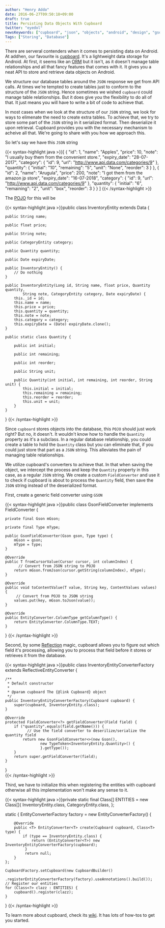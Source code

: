 ```yaml
---
author: "Henry Addo"
date: 2016-06-27T09:50:18+09:00
draft: true
title: Persisting Data Objects With Cupboard
twitter: "eyedol"
newsKeywords: ["cupboard", "json", "objects", "android", "design", "gson"]
Tags: ["Storing", "Database"]
---
```


There are serveral contenders when it comes to persisting data on Android.
At addhen, our favourite is [cupboard][1]. It's a lightweight data storage for Android. At first, it seems like an [ORM][2] but it isn't, as it doesn't manage table relationships and all that fancy features that comes with it. It gives you a neat API to store and retrieve data objects on Android.

We structure our database tables around the `JSON` response we get from API calls. At times we're tempted to create tables just to conform to the structure of the `JSON` string. Hence sometimes we wished `cupboard` could manage table relationships. But it does give you the flexibility to do all of that. It just means you will have to write a bit of code to achieve that. 

In most cases when we look at the structure of our `JSON` string, we look for ways to elimenate the need to create extra tables. To achieve that, we try to store some part of the `JSON` string in it serialized format. Then deserialize it upon retrieval. Cupboard provides you with the necessary mechanism to acheive all that. We're going to share with you how we approach this.

So let's say we have this `JSON` string

{{< syntax-highlight java >}}[
  {
    "id": 1,
    "name": "Apples",
    "price": 10,
    "note": "I usually buy them from the convenient store.",
    "expiry_date": "28-07-2017",
    "category": {
      "id": 9,
      "url": "http://www.api.data.com/categories/9"
    },
    "quantity": {
      "initial": "10",
      "remaining": "5",
      "unit": "None",
      "reorder": 3
    }
  },
  {
    "id": 2,
    "name": "Arugula",
    "price": 200,
    "note": "I got them from the amazon jp store",
    "expiry_date": "16-07-2018",
    "category": {
      "id": 9,
      "url": "http://www.api.data.com/categories/9"
    },
    "quantity": {
      "initial": "6",
      "remaining": "2",
      "unit": "box",
      "reorder": 3
    }
  }
]
{{< /syntax-highlight >}}

The [POJO][3] for this will be

{{< syntax-highlight java >}}public class InventoryEntity extends Data {

    public String name;

    public float price;

    public String note;

    public CategoryEntity category;

    public Quantity quantity;

    public Date expiryDate;

    public InventoryEntity() {
        // Do nothing
    }

    public InventoryEntity(Long id, String name, float price, Quantity quantity,
            String note, CategoryEntity category, Date expiryDate) {
        this._id = id;
        this.name = name;
        this.price = price;
        this.quantity = quantity;
        this.note = note;
        this.category = category;
        this.expiryDate = (Date) expiryDate.clone();
    }

    public static class Quantity {

        public int initial;

        public int remaining;

        public int reorder;

        public String unit;

        public Quantity(int initial, int remaining, int reorder, String unit) {
            this.initial = initial;
            this.remaining = remaining;
            this.reorder = reorder;
            this.unit = unit;
        }
    }
}
{{< /syntax-highlight >}}

Since `cupboard` stores objects into the database, this `POJO` should just work right? But no, it doesn't. It wouldn't know how to handle the `Quantity` property as it's a subclass. In a regular database relationship, you could create a table to hold the `Quantity` class but you can eliminate that, if you could just store that part as a `JSON` string. This alleviates the pain of managing table relationships.

We utilize cupboard's converters to achieve that. In that when saving the object, we intercept the process and keep the `Quantity` property in this case, as a regular `JSON` string. We create a custom `FieldConverter` and use it to check if cupboard is about to process the `Quantity` field, then save the `JSON` string instead of the deserialized format.

First, create a generic field converter using `GSON`

{{< syntax-highlight java >}}public class GsonFieldConverter<T> implements FieldConverter<T> {

    private final Gson mGson;

    private final Type mType;

    public GsonFieldConverter(Gson gson, Type type) {
        mGson = gson;
        mType = type;
    }

    @Override
    public T fromCursorValue(Cursor cursor, int columnIndex) {
    	  // Convert from JSON string to POJO
        return mGson.fromJson(cursor.getString(columnIndex), mType);
    }

    @Override
    public void toContentValue(T value, String key, ContentValues values) {
    	 // Convert from POJO to JSON string
        values.put(key, mGson.toJson(value));
    }

    @Override
    public EntityConverter.ColumnType getColumnType() {
        return EntityConverter.ColumnType.TEXT;
    }
}
{{< /syntax-highlight >}}

Second, by some [Reflection][4] magic, cupboard allows you to figure out which field it's processing, allowing you to process that field before it stores or retrieves it from the database.

{{< syntax-highlight java >}}public class InventoryEntityConverterFactory extends ReflectiveEntityConverter<InventoryEntity> {

    /**
     * Default constructor
     *
     * @param cupboard The {@link Cupboard} object
     */
    public InventoryEntityConverterFactory(Cupboard cupboard) {
        super(cupboard, InventoryEntity.class);
    }

    @Override
    protected FieldConverter<?> getFieldConverter(Field field) {
        if ("quantity".equals(field.getName())) {
        	  // Use the field converter to deserilize/serialize the quantity field
            return new GsonFieldConverter<>(new Gson(),
                    new TypeToken<InventoryEntity.Quantity>() {
                    }.getType());
        }
        return super.getFieldConverter(field);
    }
}  
{{< /syntax-highlight >}}

Third, we have to initialize this when registering the entities with cupboard otherwise all this implementation won't make any sense to it.


{{< syntax-highlight java >}}private static final Class[] ENTITIES = new Class[]{
    InventoryEntity.class, CategoryEntity.class,
};

static {
    EntityConverterFactory factory = new EntityConverterFactory() {

        @Override
        public <T> EntityConverter<T> create(Cupboard cupboard, Class<T> type) {
            if (type == InventoryEntity.class) {
                return (EntityConverter<T>) new InventoryEntityConverterFactory(cupboard);
             }
             return null;
        }
    };

    CupboardFactory.setCupboard(new CupboardBuilder()
                .registerEntityConverterFactory(factory).useAnnotations().build());
    // Register our entities
    for (Class<?> clazz : ENTITIES) {
        cupboard().register(clazz);
    }
}
{{< /syntax-highlight >}}

To learn more about cupboard, check its [wiki][1]. It has lots of how-tos to get you started.

[1]: https://bitbucket.org/littlerobots/cupboard/wiki/Home
[2]: https://en.wikipedia.org/wiki/Object-relational_mapping
[3]: https://en.wikipedia.org/wiki/Plain_Old_Java_Object
[4]: https://docs.oracle.com/javase/tutorial/reflect/